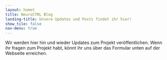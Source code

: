 ```yaml
---
layout: homet
title: NeuroCTRL Blog
landing-title: Unsere Updates und Posts findet ihr hier!
show_tile: false
nav-menu: true
---
```


Wir werden hier hin und wieder Updates zum Projekt veröffentlichen. Wenn ihr fragen zum Projekt habt, könnt ihr uns über das Formular unten auf der Webseite erreichen. 